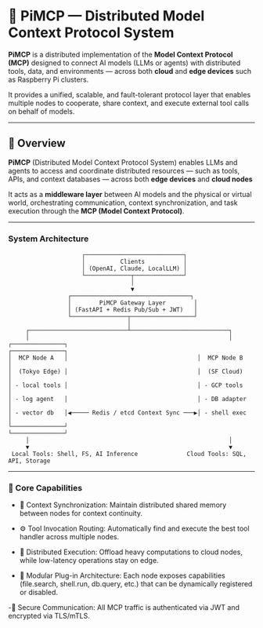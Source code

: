 # 🧠 PiMCP — Distributed Model Context Protocol System

**PiMCP** is a distributed implementation of the **Model Context Protocol (MCP)** designed to connect AI models (LLMs or agents) with distributed tools, data, and environments — across both **cloud** and **edge devices** such as Raspberry Pi clusters.

It provides a unified, scalable, and fault-tolerant protocol layer that enables multiple nodes to cooperate, share context, and execute external tool calls on behalf of models.

---

## 🚀 Overview
**PiMCP** (Distributed Model Context Protocol System) enables LLMs and agents to access and coordinate distributed resources — such as tools, APIs, and context databases — across both **edge devices** and **cloud nodes**

It acts as a **middleware layer** between AI models and the physical or virtual world, orchestrating communication, context synchronization, and task execution through the **MCP (Model Context Protocol)**.

---

### System Architecture

```text
                     ┌────────────────────────────┐
                     │          Clients           │
                     │ (OpenAI, Claude, LocalLLM) │
                     └─────────────┬──────────────┘
                                   │
                                   ▼
                 ┌──────────────────────────────────┐
                 │        PiMCP Gateway Layer        │
                 │ (FastAPI + Redis Pub/Sub + JWT)   │
                 └────────────────┬──────────────────┘
                                  │
     ┌────────────────────────────┴────────────────────────────┐
     │                                                         │
┌───────────────┐                                     ┌───────────────┐
│  MCP Node A   │                                     │  MCP Node B   │
│  (Tokyo Edge) │                                     │  (SF Cloud)   │
│ - local tools │                                     │ - GCP tools   │
│ - log agent   │                                     │ - DB adapter  │
│ - vector db   │◀───── Redis / etcd Context Sync ───▶│ - shell exec  │
└───────────────┘                                     └───────────────┘
     │                                                         │
     ▼                                                         ▼
 Local Tools: Shell, FS, AI Inference              Cloud Tools: SQL, API, Storage
```
---

### 🧠 Core Capabilities

- 🔄 Context Synchronization:
Maintain distributed shared memory between nodes for context continuity.

- ⚙️ Tool Invocation Routing:
Automatically find and execute the best tool handler across multiple nodes.

- 📡 Distributed Execution:
Offload heavy computations to cloud nodes, while low-latency operations stay on edge.

- 🧩 Modular Plug-in Architecture:
Each node exposes capabilities (file.search, shell.run, db.query, etc.) that can be dynamically registered or disabled.

-🔐 Secure Communication:
All MCP traffic is authenticated via JWT and encrypted via TLS/mTLS.
